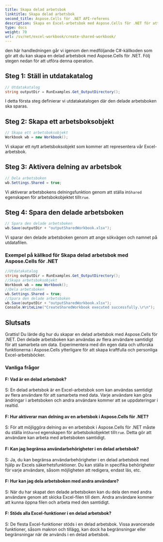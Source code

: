 ```yaml
---
title: Skapa delad arbetsbok
linktitle: Skapa delad arbetsbok
second_title: Aspose.Cells för .NET API-referens
description: Skapa en Excel-arbetsbok med Aspose.Cells för .NET för att möjliggöra samtidig datasamarbete.
type: docs
weight: 70
url: /sv/net/excel-workbook/create-shared-workbook/
---
```

den här handledningen går vi igenom den medföljande C#-källkoden som gör att du kan skapa en delad arbetsbok med Aspose.Cells för .NET. Följ stegen nedan för att utföra denna operation.

## Steg 1: Ställ in utdatakatalog

```csharp
// Utdatakatalog
string outputDir = RunExamples.Get_OutputDirectory();
```

I detta första steg definierar vi utdatakatalogen där den delade arbetsboken ska sparas.

## Steg 2: Skapa ett arbetsboksobjekt

```csharp
// Skapa ett arbetsboksobjekt
Workbook wb = new Workbook();
```

Vi skapar ett nytt arbetsboksobjekt som kommer att representera vår Excel-arbetsbok.

## Steg 3: Aktivera delning av arbetsbok

```csharp
// Dela arbetsboken
wb.Settings.Shared = true;
```

 Vi aktiverar arbetsbokens delningsfunktion genom att ställa in`Shared` egenskapen för arbetsbokobjektet till`true`.

## Steg 4: Spara den delade arbetsboken

```csharp
// Spara den delade arbetsboken
wb.Save(outputDir + "outputSharedWorkbook.xlsx");
```

Vi sparar den delade arbetsboken genom att ange sökvägen och namnet på utdatafilen.

### Exempel på källkod för Skapa delad arbetsbok med Aspose.Cells för .NET 
```csharp
//Utdatakatalog
string outputDir = RunExamples.Get_OutputDirectory();
//Skapa arbetsboksobjekt
Workbook wb = new Workbook();
//Dela arbetsboken
wb.Settings.Shared = true;
//Spara den delade arbetsboken
wb.Save(outputDir + "outputSharedWorkbook.xlsx");
Console.WriteLine("CreateSharedWorkbook executed successfully.\r\n");
```

## Slutsats

Grattis! Du lärde dig hur du skapar en delad arbetsbok med Aspose.Cells för .NET. Den delade arbetsboken kan användas av flera användare samtidigt för att samarbeta om data. Experimentera med din egen data och utforska funktionerna i Aspose.Cells ytterligare för att skapa kraftfulla och personliga Excel-arbetsböcker.

### Vanliga frågor

#### F: Vad är en delad arbetsbok?

S: En delad arbetsbok är en Excel-arbetsbok som kan användas samtidigt av flera användare för att samarbeta med data. Varje användare kan göra ändringar i arbetsboken och andra användare kommer att se uppdateringar i realtid.

#### F: Hur aktiverar man delning av en arbetsbok i Aspose.Cells för .NET?

 S: För att möjliggöra delning av en arbetsbok i Aspose.Cells för .NET måste du ställa in`Shared` egenskapen för arbetsbokobjektet till`true`. Detta gör att användare kan arbeta med arbetsboken samtidigt.

#### F: Kan jag begränsa användarbehörigheter i en delad arbetsbok?

S: Ja, du kan begränsa användarbehörigheter i en delad arbetsbok med hjälp av Excels säkerhetsfunktioner. Du kan ställa in specifika behörigheter för varje användare, såsom möjligheten att redigera, endast läs, etc.

#### F: Hur kan jag dela arbetsboken med andra användare?

S: När du har skapat den delade arbetsboken kan du dela den med andra användare genom att skicka Excel-filen till dem. Andra användare kommer att kunna öppna filen och arbeta med den samtidigt.

#### F: Stöds alla Excel-funktioner i en delad arbetsbok?

S: De flesta Excel-funktioner stöds i en delad arbetsbok. Vissa avancerade funktioner, såsom makron och tillägg, kan dock ha begränsningar eller begränsningar när de används i en delad arbetsbok.